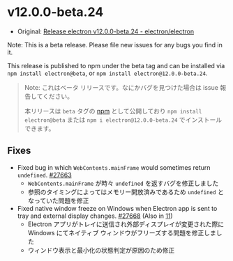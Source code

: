 # v12.0.0-beta.24

- Original: [Release electron v12.0.0-beta.24 - electron/electron](https://github.com/electron/electron/releases/tag/v12.0.0-beta.24)

Note: This is a beta release. Please file new issues for any bugs you find in it.

This release is published to npm under the beta tag and can be installed via `npm install electron@beta`, or `npm install electron@12.0.0-beta.24`.

> Note: これはベータ リリースです。なにかバグを見つけた場合は issue 報告してください。
>
> 本リリースは `beta` タグの [npm](https://www.npmjs.com/package/electron) として公開しており `npm install electron@beta` または `npm i electron@12.0.0-beta.24` でインストールできます。

## Fixes

- Fixed bug in which `WebContents.mainFrame` would sometimes return `undefined`. [#27663](https://github.com/electron/electron/pull/27663)
  - `WebContents.mainFrame` が時々 `undefined` を返すバグを修正しました
  - 参照のタイミングによってはメモリー開放済みであるため `undefined` となっていた問題を修正
- Fixed native window freeze on Windows when Electron app is sent to tray and external display changes. [#27668](https://github.com/electron/electron/pull/27668) (Also in [11](https://github.com/electron/electron/pull/27669))
  - Electron アプリがトレイに送信され外部ディスプレイが変更された際に Windows にてネイティブ ウィンドウがフリーズする問題を修正しました
  - ウィンドウ表示と最小化の状態判定が原因のため修正
